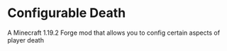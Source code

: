 # Configurable Death
 A Minecraft 1.19.2 Forge mod that allows you to config certain aspects of player death
